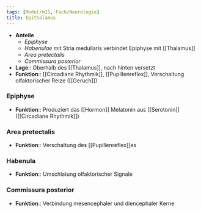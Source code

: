 ```yaml
---
tags: [Modul/m15, Fach/Neurologie]
title: Epithalamus
---
```

- **Anteile**
	- *Epiphyse*
	- *Habenulae* mit Stria medullaris verbindet Epiphyse mit [[Thalamus]]
	- *Area pretectalis*
	- *Commissura posterior*
- **Lage**:: Oberhalb des [[Thalamus]], nach hinten versetzt
- **Funktion**:: [[Circadiane Rhythmik]], [[Pupillenreflex]], Verschaltung olfaktorischer Reize ([[Geruch]])

### Epiphyse
- **Funktion**:: Produziert das [[Hormon]] Melatonin aus [[Serotonin]] ([[Circadiane Rhythmik]])
### Area pretectalis
- **Funktion**:: Verschaltung des [[Pupillenreflex]]es
### Habenula
- **Funktion**:: Umschlatung olfaktorischer Signale
### Commissura posterior
- **Funktion**:: Verbindung mesencephaler und diencephaler Kerne